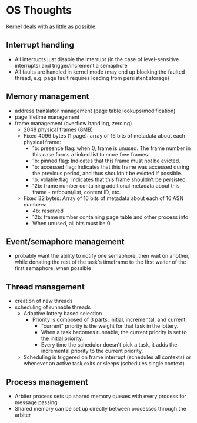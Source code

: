 # OS Thoughts

Kernel deals with as little as possible:

## Interrupt handling
 * All interrupts just disable the interrupt (in the case of level-sensitive interrupts) and trigger/increment a semaphore
 * All faults are handled in kernel mode (may end up blocking the faulted thread, e.g. page fault requires loading from persistent storage)

## Memory management
 * address translator management (page table lookups/modification)
 * page lifetime management
 * frame management (overflow handling, zeroing)
    * 2048 physical frames (8MB)
    * Fixed 4096 bytes (1 page): array of 16 bits of metadata about each physical frame:
        * 1b: presence flag: when 0, frame is unused.  The frame number in this case forms a linked list to more free frames.
        * 1b: pinned flag: Indicates that this frame must not be evicted.
        * 1b: accessed flag: Indicates that this frame was accessed during the previous period, and thus shouldn't be evicted if possible.
        * 1b: volatile flag: Indicates that this frame shouldn't be persisted.
        * 12b: frame number containing additional metadata about this frame - refcount/list, content ID, etc.
    * Fixed 32 bytes: Array of 16 bits of metadata about each of 16 ASN numbers:
        * 4b: reserved
        * 12b: frame number containing page table and other process info
        * When unused, all bits must be 0

## Event/semaphore management
 * probably want the ability to notify one semaphore, then wait on another, while donating the rest of the task's timeframe to the first waiter of the first semaphore, when possible

## Thread management
 * creation of new threads
 * scheduling of runnable threads
    * Adaptive lottery based selection
        * Priority is composed of 3 parts: initial, incremental, and current.
            * "current" priority is the weight for that task in the lottery.
            * When a task becomes runnable, the current priority is set to the initial priority.
            * Every time the scheduler doesn't pick a task, it adds the incremental priority to the current priority.
    * Scheduling is triggered on frame interrupt (schedules all contexts) or whenever an active task exits or sleeps (schedules single context)

## Process management
 * Arbiter process sets up shared memory queues with every process for message passing
 * Shared memory can be set up directly between processes through the arbiter